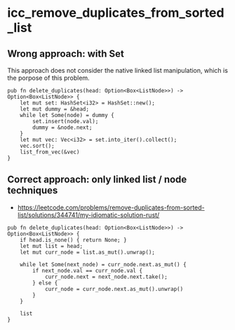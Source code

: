 # icc_remove_duplicates_from_sorted_list

## Wrong approach: with Set

This approach does not consider the native linked list manipulation, which is the porpose of this problem.

```
pub fn delete_duplicates(head: Option<Box<ListNode>>) -> Option<Box<ListNode>> {
    let mut set: HashSet<i32> = HashSet::new();
    let mut dummy = &head;
    while let Some(node) = dummy {
        set.insert(node.val);
        dummy = &node.next;
    }
    let mut vec: Vec<i32> = set.into_iter().collect();
    vec.sort();
    list_from_vec(&vec)
}
```

## Correct approach: only linked list / node techniques

- https://leetcode.com/problems/remove-duplicates-from-sorted-list/solutions/344741/my-idiomatic-solution-rust/

```
pub fn delete_duplicates(head: Option<Box<ListNode>>) -> Option<Box<ListNode>> {
    if head.is_none() { return None; }
    let mut list = head;
    let mut curr_node = list.as_mut().unwrap();

    while let Some(next_node) = curr_node.next.as_mut() {
        if next_node.val == curr_node.val {
            curr_node.next = next_node.next.take();
        } else {
            curr_node = curr_node.next.as_mut().unwrap()
        }
    }

    list
}
```
